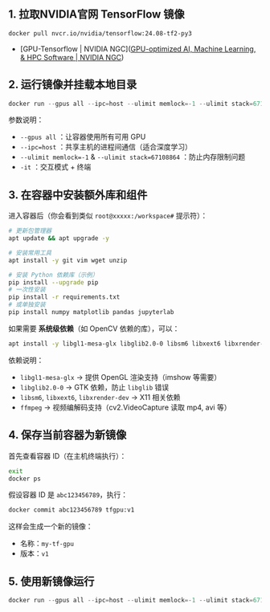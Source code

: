 
## 1. 拉取NVIDIA官网 TensorFlow 镜像

```bash
docker pull nvcr.io/nvidia/tensorflow:24.08-tf2-py3
```
- [GPU-Tensorflow | NVIDIA NGC]([GPU-optimized AI, Machine Learning, & HPC Software | NVIDIA NGC](https://catalog.ngc.nvidia.com/orgs/nvidia/containers/tensorflow/tags?version=25.02-tf2-py3-igpu))

## 2. 运行镜像并挂载本地目录

```powershell
docker run --gpus all --ipc=host --ulimit memlock=-1 --ulimit stack=67108864 -it nvcr.io/nvidia/tensorflow:24.08-tf2-py3 bash
```

参数说明：
- `--gpus all` ：让容器使用所有可用 GPU  
- `--ipc=host` ：共享主机的进程间通信（适合深度学习）  
- `--ulimit memlock=-1` & `--ulimit stack=67108864` ：防止内存限制问题  
- `-it` ：交互模式 + 终端  

## 3. 在容器中安装额外库和组件

进入容器后（你会看到类似 `root@xxxxx:/workspace#` 提示符）：

```bash
# 更新包管理器
apt update && apt upgrade -y

# 安装常用工具
apt install -y git vim wget unzip

# 安装 Python 依赖库（示例）
pip install --upgrade pip
# 一次性安装
pip install -r requirements.txt
# 或单独安装
pip install numpy matplotlib pandas jupyterlab
```

如果需要 **系统级依赖**（如 OpenCV 依赖的库），可以：
```bash
apt install -y libgl1-mesa-glx libglib2.0-0 libsm6 libxext6 libxrender-dev ffmpeg
```

依赖说明：
- `libgl1-mesa-glx` → 提供 OpenGL 渲染支持（imshow 等需要）
- `libglib2.0-0` → GTK 依赖，防止 `libglib` 错误
- `libsm6`, `libxext6`, `libxrender-dev` → X11 相关依赖
- `ffmpeg` → 视频编解码支持（cv2.VideoCapture 读取 mp4, avi 等）

## 4. 保存当前容器为新镜像

首先查看容器 ID（在主机终端执行）：
```bash
exit
docker ps
```

假设容器 ID 是 `abc123456789`，执行：
```bash
docker commit abc123456789 tfgpu:v1
```

这样会生成一个新的镜像：
- 名称：`my-tf-gpu`
- 版本：`v1`

## 5. 使用新镜像运行

```powershell
docker run --gpus all --ipc=host --ulimit memlock=-1 --ulimit stack=67108864 -v D:/ScikitLearn:/workspace -it tfgpu:v1
```
